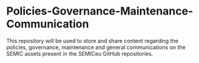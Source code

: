 # Policies-Governance-Maintenance-Communication
This repository will be used to store and share content regarding the policies, governance, maintenance and general communications on the SEMIC assets present in the SEMICeu GitHub repositories.
